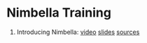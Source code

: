 # Nimbella Training

1. Introducing Nimbella: [video](https://www.youtube.com/watch?v=ocIzYGsNMCA) [slides](1-nimcli/pres.pdf) [sources](1-nimcli) 
